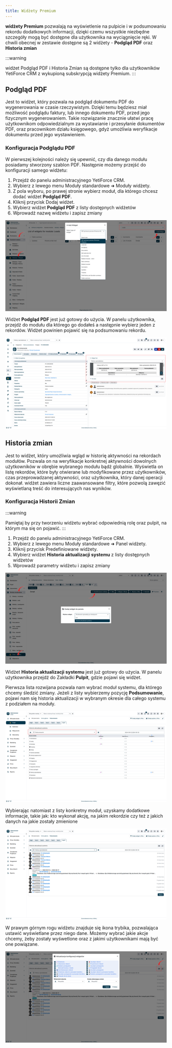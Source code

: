```yaml
---
title: Widżety Premium
---
```


**widżety Premium**  pozwalają na wyświetlenie na pulpicie i w podsumowaniu rekordu dodatkowych informacji, dzięki czemu wszystkie niezbędne szczegóły mogą być dostępne dla użytkownika na wyciągnięcie ręki. W chwili obecnej w zestawie dostępne są 2 widżety - **Podgląd PDF** oraz **Historia zmian**

:::warning

widżet Podgląd PDF i Historia Zmian są dostępne tylko dla użytkowników YetiForce CRM z wykupioną subskrypcją widżety Premium.
:::

## Podgląd PDF
Jest to widżet, który pozwala na podgląd dokumentu PDF do wygenerowania w czasie rzeczywistym. Dzięki temu będziesz miał możliwość podglądu faktury, lub innego dokumentu PDF, przed jego fizycznym wygenerowaniem. Takie rozwiązanie znacznie ułatwi pracę użytkownikom odpowiedzialnym za wystawianie i przesyłanie dokumentów PDF, oraz pracownikom działu księgowego, gdyż umożliwia weryfikacje dokumentu przed jego wystawieniem.


### Konfiguracja Podglądu PDF

W pierwszej kolejności należy się upewnić, czy dla danego modułu posiadamy stworzony szablon PDF.
Następnie możemy przejść do konfiguracji samego widżetu:

1. Przejdź do panelu administracyjnego YetiForce CRM.
2. Wybierz z lewego menu  Moduły standardowe ➜ Moduły widżety.
3. Z pola wyboru, po prawej stronie wybierz moduł, dla którego chcesz dodać widżet **Podgląd PDF**.
4. Kliknij przycisk Dodaj widżet.
5. Wybierz widżet **Podgląd PDF** z listy dostępnych widżetów
6. Wprowadź nazwę widżetu i zapisz zmiany

![widgets-1.jpg](widgets-1.jpg)

Widżet **Podgląd PDF** jest już gotowy do użycia. W panelu użytkownika, przejdź do modułu dla którego go dodałeś a następnie wybierz jeden z rekordów. Widżet powinien pojawić się na podsumowaniu rekordu.

![widgets-2.jpg](widgets-2.jpg)

## Historia zmian
Jest to widżet, który umożliwia wgląd w historię aktywności na rekordach modułów. Pozwala on na weryfikacje konkretnej aktywności dowolnych użytkowników w obrębie wybranego modułu bądź globalnie. Wyświetla on listę rekordów, które były otwierane lub modyfikowane przez użytkowników, czas przeprowadzanej aktywności, oraz użytkownika, który danej operacji dokonał. widżet zawiera liczne zaawansowane filtry, które pozwolą zawęzić wyświetlaną treść do interesujących nas wyników.

### Konfiguracja Historii Zmian

:::warning

Pamiętaj by przy tworzeniu widżetu wybrać odpowiednią rolę oraz pulpit, na którym ma się on pojawić.
:::

1. Przejdź do panelu administracyjnego YetiForce CRM.
2. Wybierz z lewego menu  Moduły standardowe ➜ Panel widżety.
4. Kliknij przycisk Predefiniowane widżety.
5. Wybierz widżet **Historia aktualizacji systemu** z listy dostępnych widżetów
6. Wprowadź parametry widżetu i zapisz zmiany

![widgets-3.jpg](widgets-3.jpg)

Widżet **Historia aktualizacji systemu** jest już gotowy do użycia. W panelu użytkownika przejdź do Zakładki **Pulpit**,  gdzie pojawi się widżet.

Pierwsza lista rozwijana pozwala nam wybrać moduł systemu, dla którego chcemy śledzić zmiany. Jeżeli z listy wybierzemy pozycję **Podsumowanie**, pojawi nam się historia aktualizacji w wybranym okresie dla całego systemu z podziałem na moduły.

![widgets-4.jpg](widgets-4.jpg)

Wybierając natomiast z listy konkretny moduł, uzyskamy dodatkowe informacje, takie jak: kto wykonał akcję, na jakim rekordzie czy też z jakich danych na jakie zostały zmienione

![widgets-5.jpg](widgets-5.jpg)

W prawym górnym rogu widżetu znajduje się ikona trybika, pozwalająca ustawić wyświetlane przez niego dane. Możemy wybrać jakie akcje chcemy, żeby zostały wyśwetlone oraz z jakimi użytkownikami mają być one powiązane.

![widgets-6.jpg](widgets-6.jpg)